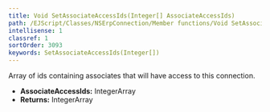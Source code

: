```yaml
---
title: Void SetAssociateAccessIds(Integer[] AssociateAccessIds)
path: /EJScript/Classes/NSErpConnection/Member functions/Void SetAssociateAccessIds(Integer[] p_0)
intellisense: 1
classref: 1
sortOrder: 3093
keywords: SetAssociateAccessIds(Integer[])
---
```



Array of ids containing associates that will have access to this connection.



* **AssociateAccessIds:** IntegerArray
* **Returns:** IntegerArray



